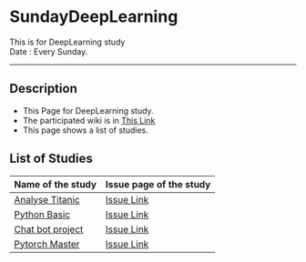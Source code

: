 # SundayDeepLearning
This is for DeepLearning study  
Date : Every Sunday.

----------------------

## Description
* This Page for DeepLearning study.
* The participated wiki is in [This Link](./HowToStart.md)
* This page shows a list of studies.

## List of Studies

| Name of the study  | Issue page of the study  |
|---|---|
| [Analyse Titanic](https://github.com/SundayDeepLearning/SundayDeepLearning/tree/main/MC_Titanic/src)  | [Issue Link](https://github.com/SundayDeepLearning/SundayDeepLearning/milestone/1)  |
| [Python Basic](https://fasfin.notion.site/b7208016f83f4992916aff1f76b1460a)  | [Issue Link](https://github.com/SundayDeepLearning/SundayDeepLearning/milestone/2)  |
| [Chat bot project](https://joe-yoon-jang.github.io/deeplearning/study/post-kochat/)  | [Issue Link](https://github.com/SundayDeepLearning/SundayDeepLearning/milestone/3)  |
| [Pytorch Master](https://github.com/SundayDeepLearning/SundayDeepLearning/tree/main/Advanced_DL/1_image_classification_)  | [Issue Link](https://github.com/SundayDeepLearning/SundayDeepLearning/milestone/4)  |
